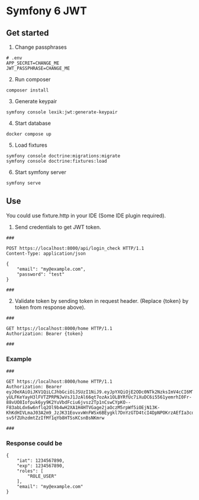 # Symfony 6 JWT 

## Get started

1. Change passphrases 

```
# .env
APP_SECRET=CHANGE_ME
JWT_PASSPHRASE=CHANGE_ME
```

2. Run composer
```
composer install
```

3. Generate keypair
```
symfony console lexik:jwt:generate-keypair
```

4. Start database
```
docker compose up
```

5. Load fixtures
```
symfony console doctrine:migrations:migrate
symfony console doctrine:fixtures:load
```

6. Start symfony server
```
symfony serve
```

## Use 
You could use fixture.http in your IDE (Some IDE plugin required).

1. Send credentials to get JWT token.
```
###

POST https://localhost:8000/api/login_check HTTP/1.1
Content-Type: application/json

{
    "email": "my@example.com",
    "password": "test"
}

###
```

2. Validate token by sending token in request header. (Replace {token} by token from response above).
```
###
 
GET https://localhost:8000/home HTTP/1.1
Authorization: Bearer {token}

###
```

### Example
```
###
 
GET https://localhost:8000/home HTTP/1.1
Authorization: Bearer eyJ0eXAiOiJKV1QiLCJhbGciOiJSUzI1NiJ9.eyJpYXQiOjE2ODc0NTk2NzksImV4cCI6MTY4NzU4OTI3OSwicm9sZXMiOlsiUk9MRV9VU0VSIl0sImVtYWlsIjoibXlAZXhhbXBsZS5jb20ifQ.j6Mmrn8spg1PKN8JCrQAmxx11-yULFKeYayH3lFVTZPRPNJwVsJ1JzAl66qt7ozAx1OLBYRfUc7iXuDC6i5561yemrhI0Fr-88vUO8Iofpuk6yy9K2YuVbdFciu6jvsz2Tp1nCswCYpKO--F83abLdx6w6nflq2Ol9b4wH2XA1H4HTVGage2jaOczM5rpWf5iOEjN13K-KhKdHIVLmaJ03A2m9_JzJK31EovxvWnFWSx6BEygkl7DnYzGTD4tcI4DpNPOKrzAEfIa3cdHEJkiA7QAaop0ebVT2Mr_AAtlo5y1yda-sv5fZUhzdmtZzIfMf1qYb8HTSsKCsnBsNKmrw

###
```

### Response could be
```
{
    "iat": 1234567890,
    "exp": 1234567890,
    "roles": [
        "ROLE_USER"
    ],
    "email": "my@example.com"
}
```